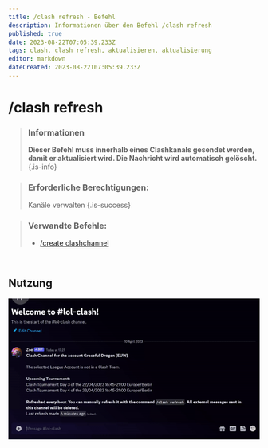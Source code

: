 ```yaml
---
title: /clash refresh - Befehl
description: Informationen über den Befehl /clash refresh
published: true
date: 2023-08-22T07:05:39.233Z
tags: clash, clash refresh, aktualisieren, aktualisierung
editor: markdown
dateCreated: 2023-08-22T07:05:39.233Z
---
```


# /clash refresh

>### Informationen
>**Dieser Befehl muss innerhalb eines Clashkanals gesendet werden, damit er aktualisiert wird. Die Nachricht wird automatisch gelöscht.**
>{.is-info}

>### Erforderliche Berechtigungen: 
>Kanäle verwalten
>{.is-success}

>### Verwandte Befehle:
>-   [/create clashchannel](/en/commands/create/clashChannel/)

<br>

## Nutzung

![](/new_clashrefresh.gif)